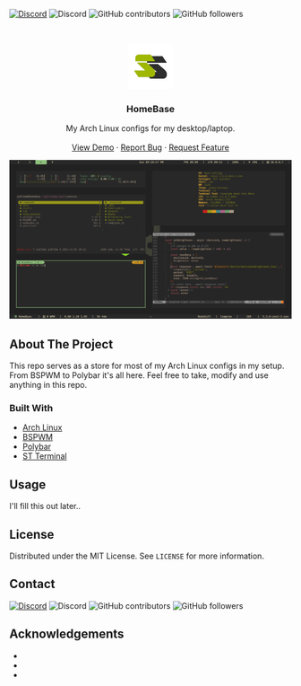 [![Discord](https://img.shields.io/badge/Discord-Invite-7289DA.svg?style=for-the-badge&logo=appveyor)](https://discord.gg/xhnkTUH)
![Discord](https://img.shields.io/discord/302306803880820736?style=for-the-badge)
![GitHub contributors](https://img.shields.io/github/contributors/simplysublimee/homebase?style=for-the-badge)
![GitHub followers](https://img.shields.io/github/followers/simplysublimee?style=for-the-badge)

<!-- PROJECT LOGO -->
<br />
<p align="center">
  <a href="https://github.com/simplysublimee/homebase">
    <img src="img/logo.png" alt="Logo" width="80" height="80">
  </a>

**<h3 align="center">HomeBase</h3>**

  <p align="center">
    My Arch Linux configs for my desktop/laptop.
    <br />
    <br />
    <a href="https://github.com/simplysublimee/homebase">View Demo</a>
    ·
    <a href="https://github.com/simplysublimee/homebase/issues">Report Bug</a>
    ·
    <a href="https://github.com/simplysublimee/homebase/issues">Request Feature</a>
  </p>
</p>

![alt text](/img/preview.png 'preview.')

<!-- ABOUT THE PROJECT -->

## **About The Project**

This repo serves as a store for most of my Arch Linux configs in my setup. From BSPWM to Polybar
it's all here. Feel free to take, modify and use anything in this repo.

### **Built With**

- [Arch Linux]()
- [BSPWM]()
- [Polybar]()
- [ST Terminal]()

## **Usage**

I'll fill this out later..

## **License**

Distributed under the MIT License. See `LICENSE` for more information.

<!-- CONTACT -->

## **Contact**

[![Discord](https://img.shields.io/badge/Discord-Invite-7289DA.svg?style=for-the-badge&logo=appveyor)](https://discord.gg/xhnkTUH)
![Discord](https://img.shields.io/discord/302306803880820736?style=for-the-badge)
![GitHub contributors](https://img.shields.io/github/contributors/simplysublimee/homebase?style=for-the-badge)
![GitHub followers](https://img.shields.io/github/followers/simplysublimee?style=for-the-badge)

<!-- ACKNOWLEDGEMENTS -->

## **Acknowledgements**

- []()
- []()
- []()

<!-- MARKDOWN LINKS & IMAGES -->
